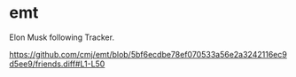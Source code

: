 # emt
Elon Musk following Tracker.

https://github.com/cmj/emt/blob/5bf6ecdbe78ef070533a56e2a3242116ec9d5ee9/friends.diff#L1-L50
